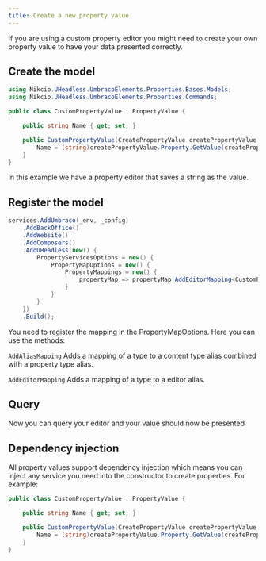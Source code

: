 ```yaml
---
title: Create a new property value
---
```


If you are using a custom property editor you might need to create your own property value to have your data presented correctly.

## Create the model
```csharp
using Nikcio.UHeadless.UmbracoElements.Properties.Bases.Models;
using Nikcio.UHeadless.UmbracoElements.Properties.Commands;

public class CustomPropertyValue : PropertyValue {

    public string Name { get; set; }

    public CustomPropertyValue(CreatePropertyValue createPropertyValue) : base(createPropertyValue) {
        Name = (string)createPropertyValue.Property.GetValue(createPropertyValue.Culture);
    }
}
```

In this example we have a property editor that saves a string as the value.

## Register the model
```csharp
services.AddUmbraco(_env, _config)
    .AddBackOffice()
    .AddWebsite()
    .AddComposers()
    .AddUHeadless(new() {
        PropertyServicesOptions = new() {
            PropertyMapOptions = new() {
                PropertyMappings = new() {
                    propertyMap => propertyMap.AddEditorMapping<CustomPropertyValue>("myCustomPropertyEditorAlias")
                }
            }
        }
    })
    .Build();
```

You need to register the mapping in the PropertyMapOptions. Here you can use the methods:

`AddAliasMapping`
Adds a mapping of a type to a content type alias combined with a property type alias.

`AddEditorMapping`
Adds a mapping of a type to a editor alias.

## Query

Now you can query your editor and your value should now be presented

## Dependency injection

All property values support dependency injection which means you can inject any service you need into the constructor to create properties.
For example:
```csharp
public class CustomPropertyValue : PropertyValue {

    public string Name { get; set; }

    public CustomPropertyValue(CreatePropertyValue createPropertyValue, IContentService contentserivce) : base(createPropertyValue) {
        Name = (string)createPropertyValue.Property.GetValue(createPropertyValue.Culture);
    }
}
```